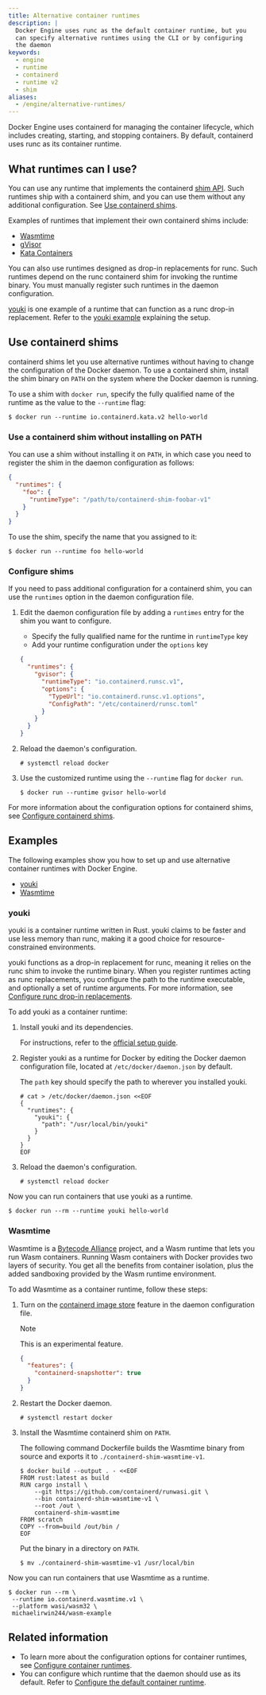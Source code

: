 ```yaml
---
title: Alternative container runtimes
description: |
  Docker Engine uses runc as the default container runtime, but you
  can specify alternative runtimes using the CLI or by configuring
  the daemon
keywords:
  - engine
  - runtime
  - containerd
  - runtime v2
  - shim
aliases:
  - /engine/alternative-runtimes/
---
```


Docker Engine uses containerd for managing the container lifecycle,
which includes creating, starting, and stopping containers.
By default, containerd uses runc as its container runtime.

## What runtimes can I use?

You can use any runtime that implements the containerd 
[shim API](https://github.com/containerd/containerd/blob/main/core/runtime/v2/README.md).
Such runtimes ship with a containerd shim, and you can use them without any
additional configuration. See [Use containerd shims](#use-containerd-shims).

Examples of runtimes that implement their own containerd shims include:

- [Wasmtime](https://wasmtime.dev/)
- [gVisor](https://github.com/google/gvisor)
- [Kata Containers](https://katacontainers.io/)

You can also use runtimes designed as drop-in replacements for runc. Such
runtimes depend on the runc containerd shim for invoking the runtime binary.
You must manually register such runtimes in the daemon configuration.

[youki](https://github.com/youki-dev/youki)
is one example of a runtime that can function as a runc drop-in replacement.
Refer to the [youki example](#youki) explaining the setup.

## Use containerd shims

containerd shims let you use alternative runtimes without having to change the
configuration of the Docker daemon. To use a containerd shim, install the shim
binary on `PATH` on the system where the Docker daemon is running.

To use a shim with `docker run`, specify the fully qualified name of the
runtime as the value to the `--runtime` flag:

```console
$ docker run --runtime io.containerd.kata.v2 hello-world
```

### Use a containerd shim without installing on PATH

You can use a shim without installing it on `PATH`, in which case you need to
register the shim in the daemon configuration as follows:

```json
{
  "runtimes": {
    "foo": {
      "runtimeType": "/path/to/containerd-shim-foobar-v1"
    }
  }
}
```

To use the shim, specify the name that you assigned to it:

```console
$ docker run --runtime foo hello-world
```

### Configure shims

If you need to pass additional configuration for a containerd shim, you can
use the `runtimes` option in the daemon configuration file.

1. Edit the daemon configuration file by adding a `runtimes` entry for the
   shim you want to configure.

   - Specify the fully qualified name for the runtime in `runtimeType` key
   - Add your runtime configuration under the `options` key

   ```json
   {
     "runtimes": {
       "gvisor": {
         "runtimeType": "io.containerd.runsc.v1",
         "options": {
           "TypeUrl": "io.containerd.runsc.v1.options",
           "ConfigPath": "/etc/containerd/runsc.toml"
         }
       }
     }
   }
   ```

2. Reload the daemon's configuration.

   ```console
   # systemctl reload docker
   ```

3. Use the customized runtime using the `--runtime` flag for `docker run`.

   ```console
   $ docker run --runtime gvisor hello-world
   ```

For more information about the configuration options for containerd shims, see
[Configure containerd shims](/reference/cli/dockerd.md#configure-containerd-shims).

## Examples

The following examples show you how to set up and use alternative container
runtimes with Docker Engine.

- [youki](#youki)
- [Wasmtime](#wasmtime)

### youki

youki is a container runtime written in Rust.
youki claims to be faster and use less memory than runc,
making it a good choice for resource-constrained environments.

youki functions as a drop-in replacement for runc, meaning it relies on the
runc shim to invoke the runtime binary. When you register runtimes acting as
runc replacements, you configure the path to the runtime executable, and
optionally a set of runtime arguments. For more information, see
[Configure runc drop-in replacements](/reference/cli/dockerd.md#configure-runc-drop-in-replacements).

To add youki as a container runtime:

1. Install youki and its dependencies.

   For instructions, refer to the
   [official setup guide](https://youki-dev.github.io/youki/user/basic_setup.html).

2. Register youki as a runtime for Docker by editing the Docker daemon
   configuration file, located at `/etc/docker/daemon.json` by default.

   The `path` key should specify the path to wherever you installed youki.

   ```console
   # cat > /etc/docker/daemon.json <<EOF
   {
     "runtimes": {
       "youki": {
         "path": "/usr/local/bin/youki"
       }
     }
   }
   EOF
   ```

3. Reload the daemon's configuration.

   ```console
   # systemctl reload docker
   ```

Now you can run containers that use youki as a runtime.

```console
$ docker run --rm --runtime youki hello-world
```

### Wasmtime

Wasmtime is a
[Bytecode Alliance](https://bytecodealliance.org/)
project, and a Wasm runtime that lets you run Wasm containers.
Running Wasm containers with Docker provides two layers of security.
You get all the benefits from container isolation,
plus the added sandboxing provided by the Wasm runtime environment.

To add Wasmtime as a container runtime, follow these steps:

1. Turn on the [containerd image store](/manuals/engine/storage/containerd.md)
   feature in the daemon configuration file.

   > [!NOTE]
   >
   > This is an experimental feature.

   ```json
   {
     "features": {
       "containerd-snapshotter": true
     }
   }
   ```

2. Restart the Docker daemon.

   ```console
   # systemctl restart docker
   ```

3. Install the Wasmtime containerd shim on `PATH`.

   The following command Dockerfile builds the Wasmtime binary from source
   and exports it to `./containerd-shim-wasmtime-v1`.

   ```console
   $ docker build --output . - <<EOF
   FROM rust:latest as build
   RUN cargo install \
       --git https://github.com/containerd/runwasi.git \
       --bin containerd-shim-wasmtime-v1 \
       --root /out \
       containerd-shim-wasmtime
   FROM scratch
   COPY --from=build /out/bin /
   EOF
   ```

   Put the binary in a directory on `PATH`.

   ```console
   $ mv ./containerd-shim-wasmtime-v1 /usr/local/bin
   ```

Now you can run containers that use Wasmtime as a runtime.

```console
$ docker run --rm \
 --runtime io.containerd.wasmtime.v1 \
 --platform wasi/wasm32 \
 michaelirwin244/wasm-example
```

## Related information

- To learn more about the configuration options for container runtimes,
  see [Configure container runtimes](/reference/cli/dockerd.md#configure-container-runtimes).
- You can configure which runtime that the daemon should use as its default.
  Refer to [Configure the default container runtime](/reference/cli/dockerd.md#configure-the-default-container-runtime).
